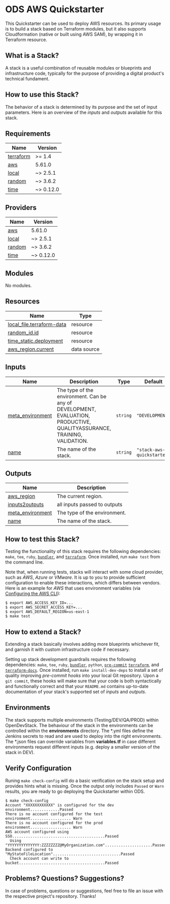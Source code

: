 # ODS AWS Quickstarter

This Quickstarter can be used to deploy AWS resources. Its primary usage is to build a stack based on Terraform modules, but it also supports Cloudformation (native or built using AWS SAM), by wrapping it in Terraform resource.

## What is a Stack?

A stack is a useful combination of reusable modules or blueprints and infrastructure code, typically for the purpose of providing a digital product's technical fundament.

## How to use this Stack?

The behavior of a stack is determined by its purpose and the set of input parameters. Here is an overview of the *inputs* and *outputs* available for this stack.

<!-- BEGINNING OF PRE-COMMIT-TERRAFORM DOCS HOOK -->
## Requirements

| Name | Version |
|------|---------|
| <a name="requirement_terraform"></a> [terraform](#requirement\_terraform) | >= 1.4 |
| <a name="requirement_aws"></a> [aws](#requirement\_aws) | 5.61.0 |
| <a name="requirement_local"></a> [local](#requirement\_local) | ~> 2.5.1 |
| <a name="requirement_random"></a> [random](#requirement\_random) | ~> 3.6.2 |
| <a name="requirement_time"></a> [time](#requirement\_time) | ~> 0.12.0 |

## Providers

| Name | Version |
|------|---------|
| <a name="provider_aws"></a> [aws](#provider\_aws) | 5.61.0 |
| <a name="provider_local"></a> [local](#provider\_local) | ~> 2.5.1 |
| <a name="provider_random"></a> [random](#provider\_random) | ~> 3.6.2 |
| <a name="provider_time"></a> [time](#provider\_time) | ~> 0.12.0 |

## Modules

No modules.

## Resources

| Name | Type |
|------|------|
| [local_file.terraform-data](https://registry.terraform.io/providers/hashicorp/local/latest/docs/resources/file) | resource |
| [random_id.id](https://registry.terraform.io/providers/hashicorp/random/latest/docs/resources/id) | resource |
| [time_static.deployment](https://registry.terraform.io/providers/hashicorp/time/latest/docs/resources/static) | resource |
| [aws_region.current](https://registry.terraform.io/providers/hashicorp/aws/5.61.0/docs/data-sources/region) | data source |

## Inputs

| Name | Description | Type | Default | Required |
|------|-------------|------|---------|:--------:|
| <a name="input_meta_environment"></a> [meta\_environment](#input\_meta\_environment) | The type of the environment. Can be any of DEVELOPMENT, EVALUATION, PRODUCTIVE, QUALITYASSURANCE, TRAINING, VALIDATION. | `string` | `"DEVELOPMENT"` | no |
| <a name="input_name"></a> [name](#input\_name) | The name of the stack. | `string` | `"stack-aws-quickstarter"` | no |

## Outputs

| Name | Description |
|------|-------------|
| <a name="output_aws_region"></a> [aws\_region](#output\_aws\_region) | The current region. |
| <a name="output_inputs2outputs"></a> [inputs2outputs](#output\_inputs2outputs) | all inputs passed to outputs |
| <a name="output_meta_environment"></a> [meta\_environment](#output\_meta\_environment) | The type of the environment. |
| <a name="output_name"></a> [name](#output\_name) | The name of the stack. |
<!-- END OF PRE-COMMIT-TERRAFORM DOCS HOOK -->

## How to test this Stack?


Testing the functionality of this stack requires the following dependencies: `make`, `tee`, `ruby`, [`bundler`](https://bundler.io/), and [`terraform`](https://www.terraform.io/). Once installed, run `make test` from the command line.

Note that, when running tests, stacks will interact with some cloud provider, such as *AWS*, *Azure* or *VMware*. It is up to you to provide sufficient configuration to enable these interactions, which differs between vendors. Here is an example for *AWS* that uses environment variables (via [Configuring the AWS CLI](https://docs.aws.amazon.com/cli/latest/userguide/cli-chap-getting-started.html)):

```
$ export AWS_ACCESS_KEY_ID=...
$ export AWS_SECRET_ACCESS_KEY=...
$ export AWS_DEFAULT_REGION=us-east-1
$ make test
```

## How to extend a Stack?

Extending a stack basically involves adding more blueprints whichever fit, and garnish it with custom infrastructure code if necessary.

Setting up stack development guardrails requires the following dependencies: `make`, `tee`, `ruby`, [`bundler`](https://bundler.io/), `python`, [`pre-commit`](https://pre-commit.com/) [`terraform`](https://www.terraform.io/), and [`terraform-docs`](https://github.com/segmentio/terraform-docs). Once installed, run `make install-dev-deps` to install a set of quality improving *pre-commit hooks* into your local Git repository. Upon a `git commit`, these hooks will make sure that your code is both syntactically and functionally correct and that your `README.md` contains up-to-date documentation of your stack's supported set of *inputs* and *outputs*.

## Environments
The stack supports multiple environments (Testing/DEV/QA/PROD) within OpenDevStack. The behaviour of the stack in the environments can be controlled within the **environments** directory.
The *.yml files define the Jenkins secrets to read and are used to deploy into the right environments.
The *.json files can override variables from **variables.tf** in case different environments request different inputs (e.g. deploy a smaller version of the stack in DEV).

## Verify Configuration
Runing `make check-config` will do a basic verification on the stack setup and provides hints what is missing. Once the output only includes `Passed` or `Warn` results, you are ready to go deploying the Quickstarter within ODS.

```
$ make check-config
Account "XXXXXXXXXXXX" is configured for the dev environment.............Passed
There is no account configured for the test environment.................. Warn
There is no account configured for the prod environment.................. Warn
AWS account configured using SSO.........................................Passed
  Using "YYYYYYYYYYYYYY:ZZZZZZZZ@MyOrganization.com".....................Passed
Backend configured to "MyStateFileLocation"..............................Passed
  Check account can write to bucket......................................Passed
```
## Problems? Questions? Suggestions?

In case of problems, questions or suggestions, feel free to file an issue with the respective project's repository. Thanks!

